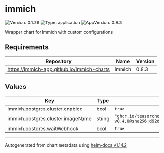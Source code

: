 # immich

![Version: 0.1.28](https://img.shields.io/badge/Version-0.1.28-informational?style=flat-square) ![Type: application](https://img.shields.io/badge/Type-application-informational?style=flat-square) ![AppVersion: 0.9.3](https://img.shields.io/badge/AppVersion-0.9.3-informational?style=flat-square)

Wrapper chart for Immich with custom configurations

## Requirements

| Repository | Name | Version |
|------------|------|---------|
| https://immich-app.github.io/immich-charts | immich | 0.9.3 |

## Values

| Key | Type | Default | Description |
|-----|------|---------|-------------|
| immich.postgres.cluster.enabled | bool | `true` |  |
| immich.postgres.cluster.imageName | string | `"ghcr.io/tensorchord/cloudnative-pgvecto.rs:16.9-v0.4.0@sha256:d92dedeeb2c1c70110b72270e3f5ba90f222dcc6fb93988d9adb4d0da15a6a9d"` |  |
| immich.postgres.waitWebhook | bool | `true` |  |

----------------------------------------------
Autogenerated from chart metadata using [helm-docs v1.14.2](https://github.com/norwoodj/helm-docs/releases/v1.14.2)
